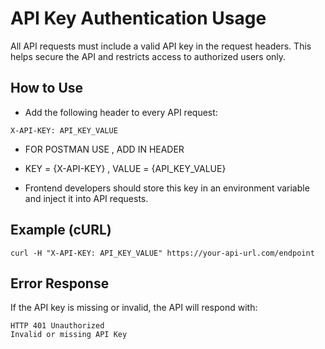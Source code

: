 # API Key Authentication Usage

All API requests must include a valid API key in the request headers. This helps secure the API and restricts access to authorized users only.

## How to Use

- Add the following header to every API request:

```
X-API-KEY: API_KEY_VALUE
```

- FOR POSTMAN USE , ADD IN HEADER
- KEY = {X-API-KEY} , VALUE = {API_KEY_VALUE}

- Frontend developers should store this key in an environment variable and inject it into API requests.

## Example (cURL)

```
curl -H "X-API-KEY: API_KEY_VALUE" https://your-api-url.com/endpoint
```

## Error Response

If the API key is missing or invalid, the API will respond with:

```
HTTP 401 Unauthorized
Invalid or missing API Key
```

